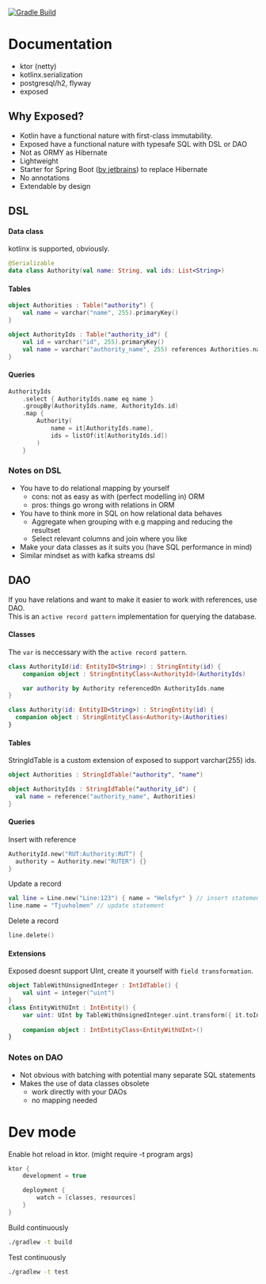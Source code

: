 [![Gradle Build](https://github.com/rtc11/ktor-exposed/actions/workflows/build.yml/badge.svg)](https://github.com/rtc11/ktor-exposed/actions/workflows/build.yml)

# Documentation

- ktor (netty)
- kotlinx.serialization
- postgresql/h2, flyway
- exposed

## Why Exposed?

- Kotlin have a functional nature with first-class immutability.
- Exposed have a functional nature with typesafe SQL with DSL or DAO
- Not as ORMY as Hibernate
- Lightweight
- Starter for Spring Boot ([by jetbrains](https://github.com/JetBrains/Exposed/tree/master/exposed-spring-boot-starter)) to replace Hibernate
- No annotations
- Extendable by design

## DSL
#### Data class
kotlinx is supported, obviously.
```kotlin
@Serializable
data class Authority(val name: String, val ids: List<String>)
```

#### Tables

```kotlin
object Authorities : Table("authority") {
    val name = varchar("name", 255).primaryKey()
}

object AuthorityIds : Table("authority_id") {
    val id = varchar("id", 255).primaryKey()
    val name = varchar("authority_name", 255) references Authorities.name
}
```

#### Queries

```kotlin
AuthorityIds
    .select { AuthorityIds.name eq name }
    .groupBy(AuthorityIds.name, AuthorityIds.id)
    .map {
        Authority(
            name = it[AuthorityIds.name],
            ids = listOf(it[AuthorityIds.id])
        )
    }
```

### Notes on DSL
- You have to do relational mapping by yourself
    - cons: not as easy as with (perfect modelling in) ORM
    - pros: things go wrong with relations in ORM
- You have to think more in SQL on how relational data behaves
    - Aggregate when grouping with e.g mapping and reducing the resultset 
    - Select relevant columns and join where you like
- Make your data classes as it suits you (have SQL performance in mind)
- Similar mindset as with kafka streams dsl

## DAO
If you have relations and want to make it easier to work with references, use DAO. <br>
This is an `active record pattern` implementation for querying the database.

#### Classes
The `var` is neccessary with the `active record pattern`.
```kotlin
class AuthorityId(id: EntityID<String>) : StringEntity(id) {
    companion object : StringEntityClass<AuthorityId>(AuthorityIds)

    var authority by Authority referencedOn AuthorityIds.name
}

class Authority(id: EntityID<String>) : StringEntity(id) {
  companion object : StringEntityClass<Authority>(Authorities)
}
```

#### Tables
StringIdTable is a custom extension of exposed to support varchar(255) ids.
```kotlin
object Authorities : StringIdTable("authority", "name")

object AuthorityIds : StringIdTable("authority_id") {
  val name = reference("authority_name", Authorities)
}
```

#### Queries
Insert with reference
```kotlin
AuthorityId.new("RUT:Authority:RUT") {
  authority = Authority.new("RUTER") {}
}
```

Update a record
```kotlin
val line = Line.new("Line:123") { name = "Helsfyr" } // insert statement
line.name = "Tjuvholmen" // update statement
```

Delete a record
```kotlin
line.delete()
```

#### Extensions
Exposed doesnt support UInt, create it yourself with `field transformation`.
```kotlin
object TableWithUnsignedInteger : IntIdTable() {
    val uint = integer("uint")
}
class EntityWithUInt : IntEntity() {
    var uint: UInt by TableWithUnsignedInteger.uint.transform({ it.toInt() }, { it.toUInt() })
    
    companion object : IntEntityClass<EntityWithUInt>()
}
```

### Notes on DAO
- Not obvious with batching with potential many separate SQL statements
- Makes the use of data classes obsolete
  - work directly with your DAOs 
  - no mapping needed

# Dev mode

Enable hot reload in ktor. (might require -t program args)

```kotlin
ktor {
    development = true

    deployment {
        watch = [classes, resources]
    }
}
```

Build continuously

```bash
./gradlew -t build
``` 

Test continuously

```bash
./gradlew -t test
``` 
